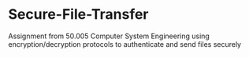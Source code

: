 # Secure-File-Transfer
Assignment from 50.005 Computer System Engineering using encryption/decryption protocols to authenticate and send files securely
